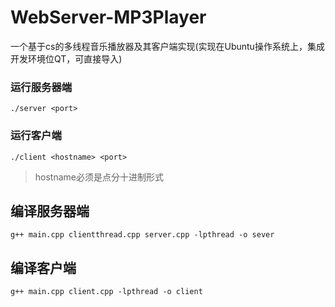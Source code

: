 # WebServer-MP3Player
一个基于cs的多线程音乐播放器及其客户端实现(实现在Ubuntu操作系统上，集成开发环境位QT，可直接导入)


### 运行服务器端
`./server <port>`

### 运行客户端
`./client <hostname> <port>`

> hostname必须是点分十进制形式

## 编译服务器端
`g++ main.cpp clientthread.cpp server.cpp -lpthread -o sever`

## 编译客户端
`g++ main.cpp client.cpp -lpthread -o client`
